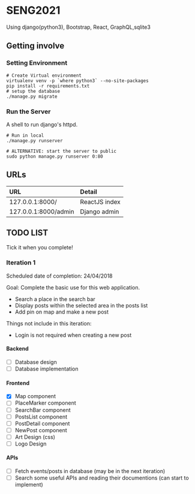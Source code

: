 # SENG2021

Using django(python3), Bootstrap, React, GraphQL,sqlite3

## Getting involve

### Setting Environment

```shell
# Create Virtual environment
virtualenv venv -p `where python3` --no-site-packages
pip install -r requirements.txt
# setup the database
./manage.py migrate
```

### Run the Server

A shell to run django's httpd.

```shell
# Run in local
./manage.py runserver

# ALTERNATIVE: start the server to public
sudo python manage.py runserver 0:80
```

## URLs

URL | Detail
:--- | :---
127.0.0.1:8000/ | ReactJS index
127.0.0.1:8000/admin | Django admin

## TODO LIST
Tick it when you complete!

### Iteration 1
Scheduled date of completion: 24/04/2018

Goal: Complete the basic use for this web application. 
* Search a place in the search bar
* Display posts within the selected area in the posts list
* Add pin on map and make a new post

Things not include in this iteration:
* Login is not required when creating a new post

#### Backend
- [ ] Database design
- [ ] Database implementation

#### Frontend
- [x] Map component
- [ ] PlaceMarker component
- [ ] SearchBar component
- [ ] PostsList component
- [ ] PostDetail component
- [ ] NewPost component
- [ ] Art Design (css)
- [ ] Logo Design

#### APIs
- [ ] Fetch events/posts in database (may be in the next iteration)
- [ ] Search some useful APIs and reading their documentions (can start to implement)
